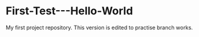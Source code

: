 # First-Test---Hello-World
My first project repository.
This version is edited to practise branch works.
